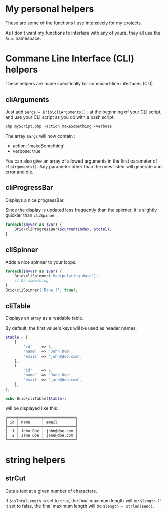 # My personal helpers

These are some of the functions I use intensively for my projects.

As I don't want my functions to interfere with any of yours, they all use the `Brio` namespace.

# Commane Line Interface (CLI) helpers

These helpers are made specifically for command-line interfaces (CLI)

## cliArguments

Just add `$args = Brio\cliArguments();` at the beginning of your CLI script, and use your CLI script as you do with a bash
script.

```
php myScript.php -action makeSomething -verbose
```

The array `$args` will now contain :
- action: 'makeSomething'
- verbose: true

You can also give an array of allowed arguments in the first parameter of `cliArguments()`. Any parameter other than
the ones listed will generate and error and die.

## cliProgressBar

Displays a nice progressBar.

Since the display is updated less frequently than the spinner, it is slightly quickier than `cliSpinner`.

```php
foreach($myvar as $var) {
    Brio\cliProgressBar($currentIndex, $total);
}
```

## cliSpinner

Adds a nice spinner to your loops.

```php
foreach($myvar as $var) {
    Brio\cliSpinner('Manipulating data');
    // Do something
}
Brio\cliSpinner('Done !', true);

```

## cliTable

Displays an array as a readable table.

By default, the first value's keys will be used as header names.

```php
$table = [
    [
        'id'    => 1,
        'name'  => 'John Doe',
        'email' => 'john@doe.com',
    ],
    [
        'id'    => 2,
        'name'  => 'Jane Doe',
        'email' => 'jane@doe.com',
    ],
];

echo Brio\cliTable($table);
```
will be displayed like this :
```
╔════╤══════════╤══════════════╗
║ id │ name     │ email        ║
╟────┼──────────┼──────────────╢
║  1 │ John Doe │ john@doe.com ║
║  2 │ Jane Doe │ jane@doe.com ║
╚════╧══════════╧══════════════╝
```

# string helpers

## strCut

Cuts a text at a given number of characters.

If `$isTotalLength` is set to `true`, the final maximum length will be `$length`. If it set to false, the final maximum
length will be `$length + strlen($end)`.
